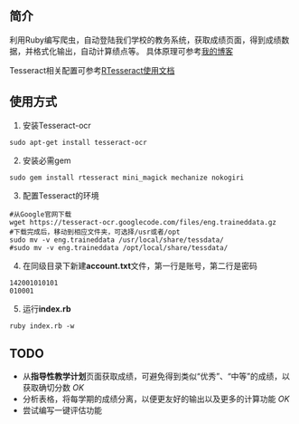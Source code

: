 ## 简介
利用Ruby编写爬虫，自动登陆我们学校的教务系统，获取成绩页面，得到成绩数据，并格式化输出，自动计算绩点等。
具体原理可参考[我的博客](http://www.jasonsi.com/2016/03/29/3/)

Tesseract相关配置可参考[RTesseract使用文档](https://github.com/dannnylo/rtesseract)

## 使用方式
1. 安装Tesseract-ocr

  ```
  sudo apt-get install tesseract-ocr
  ```
2. 安装必需gem

  ```
  sudo gem install rtesseract mini_magick mechanize nokogiri
  ```
3. 配置Tesseract的环境

  ```
  #从Google官网下载
  wget https://tesseract-ocr.googlecode.com/files/eng.traineddata.gz
  #下载完成后，移动到相应文件夹，可选择/usr或者/opt
  sudo mv -v eng.traineddata /usr/local/share/tessdata/
  #sudo mv -v eng.traineddata /opt/local/share/tessdata/
  ```
4. 在同级目录下新建**account.txt**文件，第一行是账号，第二行是密码

  ```
  142001010101
  010001
  ```
5. 运行**index.rb**

  ```
  ruby index.rb -w
  ```


## TODO
- 从**指导性教学计划**页面获取成绩，可避免得到类似“优秀”、“中等”的成绩，以获取确切分数  *OK*
- 分析表格，将每学期的成绩分离，以便更友好的输出以及更多的计算功能  *OK*
- 尝试编写一键评估功能

